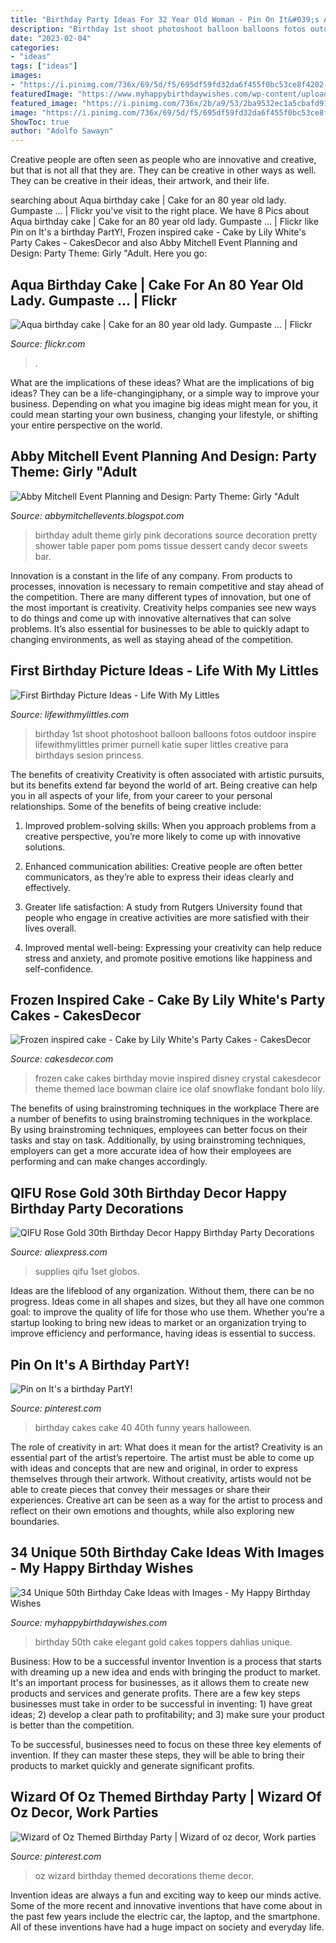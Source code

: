```yaml
---
title: "Birthday Party Ideas For 32 Year Old Woman - Pin On It&#039;s A Birthday Party!"
description: "Birthday 1st shoot photoshoot balloon balloons fotos outdoor inspire lifewithmylittles primer purnell katie super littles creative para birthdays sesion princess"
date: "2023-02-04"
categories:
- "ideas"
tags: ["ideas"]
images:
- "https://i.pinimg.com/736x/69/5d/f5/695df59fd32da6f455f0bc53ce8f4202---years-old-year-old.jpg"
featuredImage: "https://www.myhappybirthdaywishes.com/wp-content/uploads/2016/09/elegant-white-and-gold-50th-birthday-cakes.jpg"
featured_image: "https://i.pinimg.com/736x/2b/a9/53/2ba9532ec1a5cbafd91d6e7c00b69f7e.jpg"
image: "https://i.pinimg.com/736x/69/5d/f5/695df59fd32da6f455f0bc53ce8f4202---years-old-year-old.jpg"
ShowToc: true
author: "Adolfo Sawayn"
---
```



Creative people are often seen as people who are innovative and creative, but that is not all that they are. They can be creative in other ways as well. They can be creative in their ideas, their artwork, and their life.

	

		
searching about Aqua birthday cake | Cake for an 80 year old lady. Gumpaste … | Flickr you've visit to the right place. We have 8 Pics about Aqua birthday cake | Cake for an 80 year old lady. Gumpaste … | Flickr like Pin on It&#039;s a birthday PartY!, Frozen inspired cake - Cake by Lily White&#039;s Party Cakes - CakesDecor and also Abby Mitchell Event Planning and Design: Party Theme: Girly &quot;Adult. Here you go:
		
    
## Aqua Birthday Cake | Cake For An 80 Year Old Lady. Gumpaste … | Flickr

<img loading=lazy src="https://c1.staticflickr.com/7/6127/5972865672_5ddd7f4650.jpg" onerror="this.onerror=null;this.src='https://tse3.mm.bing.net/th?id=OIP.Y009ZBrBKYMkSddKG4HfagAAAA&amp;pid=15.1';" alt="Aqua birthday cake | Cake for an 80 year old lady. Gumpaste … | Flickr">

_Source: flickr.com_

>. 

	

What are the implications of these ideas?
What are the implications of big ideas? They can be a life-changingiphany, or a simple way to improve your business. Depending on what you imagine big ideas might mean for you, it could mean starting your own business, changing your lifestyle, or shifting your entire perspective on the world.

    
## Abby Mitchell Event Planning And Design: Party Theme: Girly &quot;Adult

<img loading=lazy src="http://1.bp.blogspot.com/-u1Pqi2Ck_PY/UNzF1QUX6gI/AAAAAAAAAQI/wD_JPgDTWmc/s1600/tissuepaperpoms_pinkparty.jpg" onerror="this.onerror=null;this.src='https://tse4.mm.bing.net/th?id=OIP.UMw8ghaagKuCRPBxstNUDQAAAA&amp;pid=15.1';" alt="Abby Mitchell Event Planning and Design: Party Theme: Girly &quot;Adult">

_Source: abbymitchellevents.blogspot.com_

>birthday adult theme girly pink decorations source decoration pretty shower table paper pom poms tissue dessert candy decor sweets bar. 

	

Innovation is a constant in the life of any company. From products to processes, innovation is necessary to remain competitive and stay ahead of the competition. There are many different types of innovation, but one of the most important is creativity. Creativity helps companies see new ways to do things and come up with innovative alternatives that can solve problems. It’s also essential for businesses to be able to quickly adapt to changing environments, as well as staying ahead of the competition.

    
## First Birthday Picture Ideas - Life With My Littles

<img loading=lazy src="https://farm6.staticflickr.com/5751/20748202635_e307e2bc76_c.jpg" onerror="this.onerror=null;this.src='https://tse1.mm.bing.net/th?id=OIP.wgC1QXDud-uY5_nhsbYSVgHaLG&amp;pid=15.1';" alt="First Birthday Picture Ideas - Life With My Littles">

_Source: lifewithmylittles.com_

>birthday 1st shoot photoshoot balloon balloons fotos outdoor inspire lifewithmylittles primer purnell katie super littles creative para birthdays sesion princess. 

	

The benefits of creativity
Creativity is often associated with artistic pursuits, but its benefits extend far beyond the world of art. Being creative can help you in all aspects of your life, from your career to your personal relationships.
Some of the benefits of being creative include:

1. Improved problem-solving skills: When you approach problems from a creative perspective, you’re more likely to come up with innovative solutions.

2. Enhanced communication abilities: Creative people are often better communicators, as they’re able to express their ideas clearly and effectively.

3. Greater life satisfaction: A study from Rutgers University found that people who engage in creative activities are more satisfied with their lives overall.

4. Improved mental well-being: Expressing your creativity can help reduce stress and anxiety, and promote positive emotions like happiness and self-confidence.

    
## Frozen Inspired Cake - Cake By Lily White&#039;s Party Cakes - CakesDecor

<img loading=lazy src="https://pic.cakesdecor.com/m/nxh4gtsbustui5prhhbd.jpg" onerror="this.onerror=null;this.src='https://tse3.mm.bing.net/th?id=OIP.nuTl5JtQagDByywgwd_IFwHaLH&amp;pid=15.1';" alt="Frozen inspired cake - Cake by Lily White&#039;s Party Cakes - CakesDecor">

_Source: cakesdecor.com_

>frozen cake cakes birthday movie inspired disney crystal cakesdecor theme themed lace bowman claire ice olaf snowflake fondant bolo lily. 

	

The benefits of using brainstroming techniques in the workplace
There are a number of benefits to using brainstroming techniques in the workplace. By using brainstroming techniques, employees can better focus on their tasks and stay on task. Additionally, by using brainstroming techniques, employers can get a more accurate idea of how their employees are performing and can make changes accordingly.

    
## QIFU Rose Gold 30th Birthday Decor Happy Birthday Party Decorations

<img loading=lazy src="https://ae01.alicdn.com/kf/Ha9fc5aa260f6444b89127974f2cd76bcl.jpg" onerror="this.onerror=null;this.src='https://tse1.mm.bing.net/th?id=OIP.seYENZCDyO07nT5oMEc-eAHaHa&amp;pid=15.1';" alt="QIFU Rose Gold 30th Birthday Decor Happy Birthday Party Decorations">

_Source: aliexpress.com_

>supplies qifu 1set globos. 

	

Ideas are the lifeblood of any organization. Without them, there can be no progress. Ideas come in all shapes and sizes, but they all have one common goal: to improve the quality of life for those who use them. Whether you're a startup looking to bring new ideas to market or an organization trying to improve efficiency and performance, having ideas is essential to success.

    
## Pin On It&#039;s A Birthday PartY!

<img loading=lazy src="https://i.pinimg.com/736x/69/5d/f5/695df59fd32da6f455f0bc53ce8f4202---years-old-year-old.jpg" onerror="this.onerror=null;this.src='https://tse1.mm.bing.net/th?id=OIP.el7S0pXxQMfnt9BNhBy5ZwHaJ3&amp;pid=15.1';" alt="Pin on It&#039;s a birthday PartY!">

_Source: pinterest.com_

>birthday cakes cake 40 40th funny years halloween. 

	

The role of creativity in art: What does it mean for the artist?
Creativity is an essential part of the artist’s repertoire. The artist must be able to come up with ideas and concepts that are new and original, in order to express themselves through their artwork. Without creativity, artists would not be able to create pieces that convey their messages or share their experiences. Creative art can be seen as a way for the artist to process and reflect on their own emotions and thoughts, while also exploring new boundaries.

    
## 34 Unique 50th Birthday Cake Ideas With Images - My Happy Birthday Wishes

<img loading=lazy src="https://www.myhappybirthdaywishes.com/wp-content/uploads/2016/09/elegant-white-and-gold-50th-birthday-cakes.jpg" onerror="this.onerror=null;this.src='https://tse2.mm.bing.net/th?id=OIP.kcf91yP26HuC2AGTzmY0zAHaMl&amp;pid=15.1';" alt="34 Unique 50th Birthday Cake Ideas with Images - My Happy Birthday Wishes">

_Source: myhappybirthdaywishes.com_

>birthday 50th cake elegant gold cakes toppers dahlias unique. 

	

Business: How to be a successful inventor
Invention is a process that starts with dreaming up a new idea and ends with bringing the product to market. It's an important process for businesses, as it allows them to create new products and services and generate profits.
There are a few key steps businesses must take in order to be successful in inventing: 1) have great ideas; 2) develop a clear path to profitability; and 3) make sure your product is better than the competition.

To be successful, businesses need to focus on these three key elements of invention. If they can master these steps, they will be able to bring their products to market quickly and generate significant profits.

    
## Wizard Of Oz Themed Birthday Party | Wizard Of Oz Decor, Work Parties

<img loading=lazy src="https://i.pinimg.com/736x/2b/a9/53/2ba9532ec1a5cbafd91d6e7c00b69f7e.jpg" onerror="this.onerror=null;this.src='https://tse3.mm.bing.net/th?id=OIP.CRvI7fykL_N6Ee40rwocPwHaN0&amp;pid=15.1';" alt="Wizard of Oz Themed Birthday Party | Wizard of oz decor, Work parties">

_Source: pinterest.com_

>oz wizard birthday themed decorations theme decor. 

	

Invention ideas are always a fun and exciting way to keep our minds active. Some of the more recent and innovative inventions that have come about in the past few years include the electric car, the laptop, and the smartphone. All of these inventions have had a huge impact on society and everyday life.

